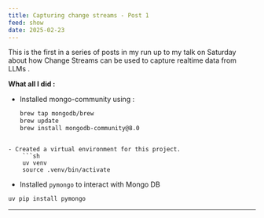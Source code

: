 ```yaml
---
title: Capturing change streams - Post 1
feed: show
date: 2025-02-23
---
```

This is the first in a series of posts in my run up to my talk on Saturday about how Change Streams can be used to capture realtime data from LLMs . 

**What all I did :** 

- Installed mongo-community using : 
	```sh
	brew tap mongodb/brew
	brew update
	brew install mongodb-community@8.0
```

- Created a virtual environment for this project. 
	```sh
	uv venv
	source .venv/bin/activate
```

- Installed `pymongo` to interact with Mongo DB
```sh
uv pip install pymongo
```


---

